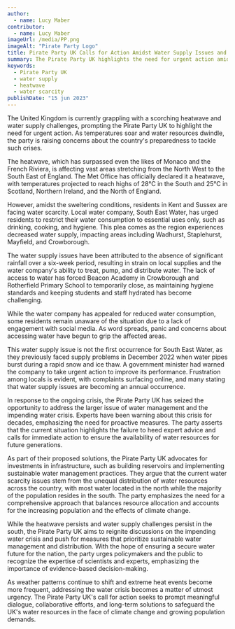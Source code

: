 ```yaml
---
author:
  - name: Lucy Maber
contributor:
  - name: Lucy Maber
imageUrl: /media/PP.png
imageAlt: "Pirate Party Logo"
title: Pirate Party UK Calls for Action Amidst Water Supply Issues and Heatwave
summary: The Pirate Party UK highlights the need for urgent action amidst the UK's water supply issues and heatwave, emphasizing the importance of sustainable water management and distribution.
keywords:
  - Pirate Party UK
  - water supply
  - heatwave
  - water scarcity
publishDate: "15 jun 2023"
---
```


The United Kingdom is currently grappling with a scorching heatwave and water supply challenges, prompting the Pirate Party UK to highlight the need for urgent action. As temperatures soar and water resources dwindle, the party is raising concerns about the country's preparedness to tackle such crises.

The heatwave, which has surpassed even the likes of Monaco and the French Riviera, is affecting vast areas stretching from the North West to the South East of England. The Met Office has officially declared it a heatwave, with temperatures projected to reach highs of 28°C in the South and 25°C in Scotland, Northern Ireland, and the North of England.

However, amidst the sweltering conditions, residents in Kent and Sussex are facing water scarcity. Local water company, South East Water, has urged residents to restrict their water consumption to essential uses only, such as drinking, cooking, and hygiene. This plea comes as the region experiences decreased water supply, impacting areas including Wadhurst, Staplehurst, Mayfield, and Crowborough.

The water supply issues have been attributed to the absence of significant rainfall over a six-week period, resulting in strain on local supplies and the water company's ability to treat, pump, and distribute water. The lack of access to water has forced Beacon Academy in Crowborough and Rotherfield Primary School to temporarily close, as maintaining hygiene standards and keeping students and staff hydrated has become challenging.

While the water company has appealed for reduced water consumption, some residents remain unaware of the situation due to a lack of engagement with social media. As word spreads, panic and concerns about accessing water have begun to grip the affected areas.

This water supply issue is not the first occurrence for South East Water, as they previously faced supply problems in December 2022 when water pipes burst during a rapid snow and ice thaw. A government minister had warned the company to take urgent action to improve its performance. Frustration among locals is evident, with complaints surfacing online, and many stating that water supply issues are becoming an annual occurrence.

In response to the ongoing crisis, the Pirate Party UK has seized the opportunity to address the larger issue of water management and the impending water crisis. Experts have been warning about this crisis for decades, emphasizing the need for proactive measures. The party asserts that the current situation highlights the failure to heed expert advice and calls for immediate action to ensure the availability of water resources for future generations.

As part of their proposed solutions, the Pirate Party UK advocates for investments in infrastructure, such as building reservoirs and implementing sustainable water management practices. They argue that the current water scarcity issues stem from the unequal distribution of water resources across the country, with most water located in the north while the majority of the population resides in the south. The party emphasizes the need for a comprehensive approach that balances resource allocation and accounts for the increasing population and the effects of climate change.

While the heatwave persists and water supply challenges persist in the south, the Pirate Party UK aims to reignite discussions on the impending water crisis and push for measures that prioritize sustainable water management and distribution. With the hope of ensuring a secure water future for the nation, the party urges policymakers and the public to recognize the expertise of scientists and experts, emphasizing the importance of evidence-based decision-making.

As weather patterns continue to shift and extreme heat events become more frequent, addressing the water crisis becomes a matter of utmost urgency. The Pirate Party UK's call for action seeks to prompt meaningful dialogue, collaborative efforts, and long-term solutions to safeguard the UK's water resources in the face of climate change and growing population demands.

